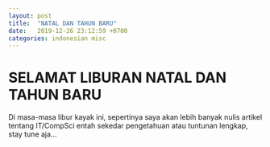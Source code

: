 ```yaml
---
layout: post
title:  "NATAL DAN TAHUN BARU"
date:   2019-12-26 23:12:59 +0700
categories: indonesian misc
---
```


# SELAMAT LIBURAN NATAL DAN TAHUN BARU
Di masa-masa libur kayak ini, sepertinya saya akan lebih banyak nulis artikel tentang IT/CompSci entah sekedar pengetahuan atau tuntunan lengkap, stay tune aja...
